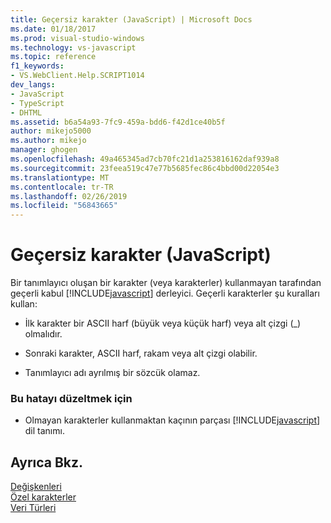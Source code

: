 ```yaml
---
title: Geçersiz karakter (JavaScript) | Microsoft Docs
ms.date: 01/18/2017
ms.prod: visual-studio-windows
ms.technology: vs-javascript
ms.topic: reference
f1_keywords:
- VS.WebClient.Help.SCRIPT1014
dev_langs:
- JavaScript
- TypeScript
- DHTML
ms.assetid: b6a54a93-7fc9-459a-bdd6-f42d1ce40b5f
author: mikejo5000
ms.author: mikejo
manager: ghogen
ms.openlocfilehash: 49a465345ad7cb70fc21d1a253816162daf939a8
ms.sourcegitcommit: 23feea519c47e77b5685fec86c4bbd00d22054e3
ms.translationtype: MT
ms.contentlocale: tr-TR
ms.lasthandoff: 02/26/2019
ms.locfileid: "56843665"
---
```

# <a name="invalid-character-javascript"></a>Geçersiz karakter (JavaScript)
Bir tanımlayıcı oluşan bir karakter (veya karakterler) kullanmayan tarafından geçerli kabul [!INCLUDE[javascript](../../javascript/includes/javascript-md.md)] derleyici. Geçerli karakterler şu kuralları kullan:  
  
-   İlk karakter bir ASCII harf (büyük veya küçük harf) veya alt çizgi (_) olmalıdır.  
  
-   Sonraki karakter, ASCII harf, rakam veya alt çizgi olabilir.  
  
-   Tanımlayıcı adı ayrılmış bir sözcük olamaz.  
  
### <a name="to-correct-this-error"></a>Bu hatayı düzeltmek için  
  
-   Olmayan karakterler kullanmaktan kaçının parçası [!INCLUDE[javascript](../../javascript/includes/javascript-md.md)] dil tanımı.  
  
## <a name="see-also"></a>Ayrıca Bkz.  
 [Değişkenleri](../../javascript/variables-javascript.md)   
 [Özel karakterler](../../javascript/advanced/special-characters-javascript.md)   
 [Veri Türleri](../../javascript/data-types-javascript.md)